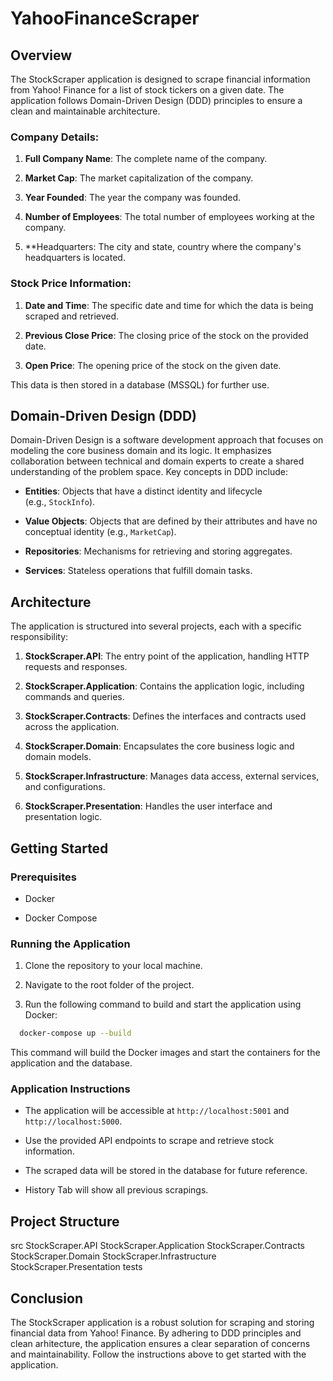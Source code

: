 # YahooFinanceScraper

## Overview

The StockScraper application is designed to scrape financial information from Yahoo! Finance for a list of stock tickers on a given date. The application follows Domain-Driven Design (DDD) principles to ensure a clean and maintainable architecture. 

### Company Details:

1. **Full Company Name**: The complete name of the company.
    
2. **Market Cap**: The market capitalization of the company.
    
3. **Year Founded**: The year the company was founded.
    
4. **Number of Employees**: The total number of employees working at the company.
    
5. **Headquarters: The city and state, country where the company's headquarters is located.
    

### Stock Price Information:

1. **Date and Time**: The specific date and time for which the data is being scraped and retrieved.
    
2. **Previous Close Price**: The closing price of the stock on the provided date.
    
3. **Open Price**: The opening price of the stock on the given date.


This data is then stored in a database (MSSQL) for further use.

## Domain-Driven Design (DDD)

Domain-Driven Design is a software development approach that focuses on modeling the core business domain and its logic. It emphasizes collaboration between technical and domain experts to create a shared understanding of the problem space. Key concepts in DDD include:

- **Entities**: Objects that have a distinct identity and lifecycle (e.g., `StockInfo`).
    
- **Value Objects**: Objects that are defined by their attributes and have no conceptual identity (e.g., `MarketCap`).
    
- **Repositories**: Mechanisms for retrieving and storing aggregates.
    
- **Services**: Stateless operations that fulfill domain tasks.
    

## Architecture

The application is structured into several projects, each with a specific responsibility:

1. **StockScraper.API**: The entry point of the application, handling HTTP requests and responses.
    
2. **StockScraper.Application**: Contains the application logic, including commands and queries.
    
3. **StockScraper.Contracts**: Defines the interfaces and contracts used across the application.
    
4. **StockScraper.Domain**: Encapsulates the core business logic and domain models.
    
5. **StockScraper.Infrastructure**: Manages data access, external services, and configurations.
    
6. **StockScraper.Presentation**: Handles the user interface and presentation logic.
    

## Getting Started

### Prerequisites

- Docker
    
- Docker Compose
    

### Running the Application

1. Clone the repository to your local machine.
    
2. Navigate to the root folder of the project.
    
3. Run the following command to build and start the application using Docker:
 ```bash
   docker-compose up --build
   ```


This command will build the Docker images and start the containers for the application and the database.

### Application Instructions

- The application will be accessible at `http://localhost:5001` and `http://localhost:5000`.
    
- Use the provided API endpoints to scrape and retrieve stock information.
    
- The scraped data will be stored in the database for future reference.
    
- History Tab will show all previous scrapings.
  

## Project Structure


src
    StockScraper.API
    StockScraper.Application
    StockScraper.Contracts
    StockScraper.Domain
    StockScraper.Infrastructure
    StockScraper.Presentation
tests

## Conclusion

The StockScraper application is a robust solution for scraping and storing financial data from Yahoo! Finance. By adhering to DDD principles and clean arhitecture, the application ensures a clear separation of concerns and maintainability. Follow the instructions above to get started with the application.